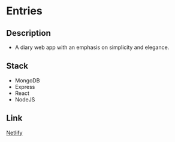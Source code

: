 # Entries

## Description
- A diary web app with an emphasis on simplicity and elegance.

## Stack
- MongoDB
- Express
- React
- NodeJS

## Link
<a href="https://jovial-marshmallow-e9b3d7.netlify.app/" target="_blank">Netlify</a>
